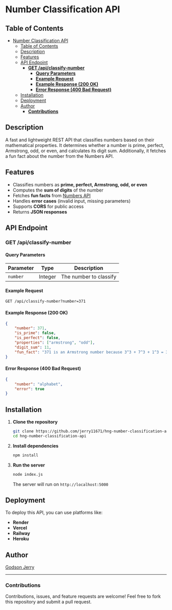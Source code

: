 # Number Classification API

## Table of Contents
- [Number Classification API](#number-classification-api)
  - [Table of Contents](#table-of-contents)
  - [Description](#description)
  - [Features](#features)
  - [API Endpoint](#api-endpoint)
    - [**GET /api/classify-number**](#get-apiclassify-number)
      - [**Query Parameters**](#query-parameters)
      - [**Example Request**](#example-request)
      - [**Example Response (200 OK)**](#example-response-200-ok)
      - [**Error Response (400 Bad Request)**](#error-response-400-bad-request)
  - [Installation](#installation)
  - [Deployment](#deployment)
  - [Author](#author)
    - [**Contributions**](#contributions)

## Description
A fast and lightweight REST API that classifies numbers based on their mathematical properties. It determines whether a number is prime, perfect, Armstrong, odd, or even, and calculates its digit sum. Additionally, it fetches a fun fact about the number from the Numbers API.

## Features
- Classifies numbers as **prime, perfect, Armstrong, odd, or even**
- Computes the **sum of digits** of the number
- Fetches **fun facts** from [Numbers API](http://numbersapi.com)
- Handles **error cases** (invalid input, missing parameters)
- Supports **CORS** for public access
- Returns **JSON responses**

## API Endpoint
### **GET /api/classify-number**
#### **Query Parameters**
| Parameter | Type    | Description            |
| --------- | ------- | ---------------------- |
| `number`  | Integer | The number to classify |

#### **Example Request**
```
GET /api/classify-number?number=371
```

#### **Example Response (200 OK)**
```json
{
    "number": 371,
    "is_prime": false,
    "is_perfect": false,
    "properties": ["armstrong", "odd"],
    "digit_sum": 11,
    "fun_fact": "371 is an Armstrong number because 3^3 + 7^3 + 1^3 = 371"
}
```

#### **Error Response (400 Bad Request)**
```json
{
    "number": "alphabet",
    "error": true
}
```

## Installation
1. **Clone the repository**
   ```sh
   git clone https://github.com/jerry11671/hng-number-classification-api.git
   cd hng-number-classification-api
   ```

2. **Install dependencies**
   ```sh
   npm install
   ```

3. **Run the server**
   ```sh
   node index.js
   ```
   The server will run on `http://localhost:5000`

## Deployment
To deploy this API, you can use platforms like:
- **Render**
- **Vercel**
- **Railway**
- **Heroku**


## Author
[Godson Jerry](https://github.com/jerry11671)

---
### **Contributions**
Contributions, issues, and feature requests are welcome! Feel free to fork this repository and submit a pull request.

